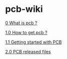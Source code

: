 # pcb-wiki

[0 What is pcb ?](0_what_is_pcb.md)

[1.0 How to get pcb ?](1.0_how_to_get_pcb.md)

[1.1 Getting started with PCB](1.1_getting_started_with_pcb.md)

[2.0 PCB released files](2.0_released_files.md)
